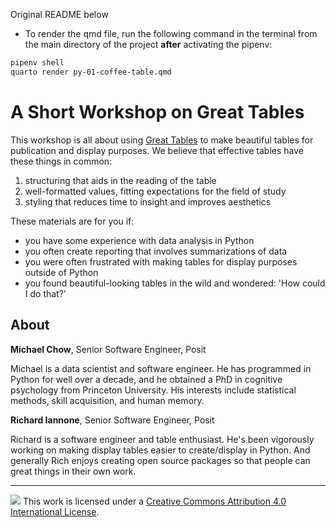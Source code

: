 Original README below

- To render the qmd file, run the following command in the terminal from the main directory of the project **after** activating the pipenv:

```bash
pipenv shell
quarto render py-01-coffee-table.qmd
```


A Short Workshop on Great Tables
================================

This workshop is all about using [Great Tables](https://posit-dev.github.io/great-tables/articles/intro.html) to make beautiful tables for publication and display purposes. We believe that effective tables have these things in common:

1. structuring that aids in the reading of the table
2. well-formatted values, fitting expectations for the field of study 
3. styling that reduces time to insight and improves aesthetics

These materials are for you if:

- you have some experience with data analysis in Python
- you often create reporting that involves summarizations of data
- you were often frustrated with making tables for display purposes outside of Python
- you found beautiful-looking tables in the wild and wondered: 'How could I do that?'

## About

**Michael Chow**, Senior Software Engineer, Posit

Michael is a data scientist and software engineer. He has programmed in Python for well over a decade, and he obtained a PhD in cognitive psychology from Princeton University. His interests include statistical methods, skill acquisition, and human memory.

**Richard Iannone**, Senior Software Engineer, Posit

Richard is a software engineer and table enthusiast. He's been vigorously working on making display tables easier to create/display in Python. And generally Rich enjoys creating open source packages so that people can great things in their own work.

-----

![](https://i.creativecommons.org/l/by/4.0/88x31.png) This work is
licensed under a [Creative Commons Attribution 4.0 International
License](https://creativecommons.org/licenses/by/4.0/).
